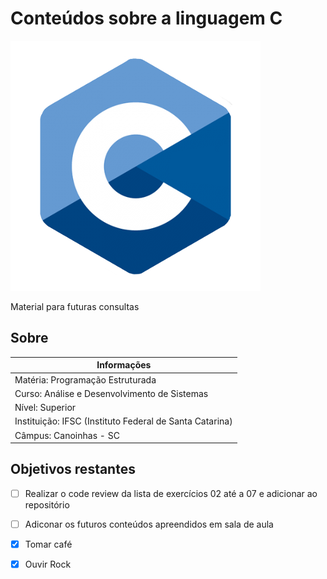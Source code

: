 
# Conteúdos sobre a linguagem C

![](/imagem/C.png)

Material para futuras consultas

## Sobre

| Informações                                             |
|---------------------------------------------------------|
| Matéria: Programação Estruturada                        |
| Curso: Análise e Desenvolvimento de Sistemas            | 
| Nível: Superior                                         |
| Instituição: IFSC (Instituto Federal de Santa Catarina) |
| Câmpus: Canoinhas - SC                                  |

## Objetivos restantes

- [ ] Realizar o code review da lista de exercícios 02 até a 07 e adicionar ao repositório
- [ ] Adiconar os futuros conteúdos apreendidos em sala de aula
- [x] Tomar café
- [x] Ouvir Rock

